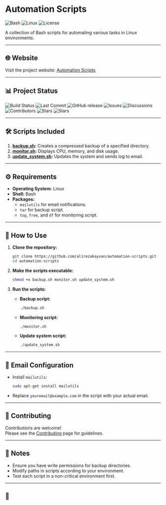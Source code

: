# Automation Scripts
![Bash](https://img.shields.io/badge/Bash-5.0-blue)
![Linux](https://img.shields.io/badge/Linux-Ubuntu-success)
![License](https://img.shields.io/badge/License-MIT-green)

A collection of Bash scripts for automating various tasks in Linux environments.

---

## 🌐 Website
Visit the project website: [Automation Scripts](https://alirezakayvan.github.io/Automation-scripts/)

---

## 📊 Project Status
![Build Status](https://github.com/alirezakayvan/Automation-scripts/actions/workflows/run-scripts.yml/badge.svg)
![Last Commit](https://img.shields.io/github/last-commit/alirezakayvan/Automation-scripts)
![GitHub release](https://img.shields.io/github/v/release/alirezakayvan/Automation-scripts)
![Issues](https://img.shields.io/github/issues/alirezakayvan/Automation-scripts)
![Discussions](https://img.shields.io/badge/Discussions-open-blue)
![Contributors](https://img.shields.io/github/contributors/alirezakayvan/Automation-scripts)
![Stars](https://img.shields.io/github/stars/alirezakayvan/Automation-scripts?style=social)
![Stars](https://img.shields.io/github/stars/alirezakayvan/Automation-scripts?style=social)

---

## 🛠 Scripts Included
1. **[backup.sh](./backup.sh):** Creates a compressed backup of a specified directory.
2. **[monitor.sh](./monitor.sh):** Displays CPU, memory, and disk usage.
3. **[update_system.sh](./update_system.sh):** Updates the system and sends log to email.

---

## ⚙️ Requirements
- **Operating System:** Linux  
- **Shell:** Bash  
- **Packages:**
   - `mailutils` for email notifications.  
   - `tar` for backup script.  
   - `top`, `free`, and `df` for monitoring script.  

---

## 🚀 How to Use
1. **Clone the repository:**
   ```bash
   git clone https://github.com/alirezakayvan/automation-scripts.git
   cd automation-scripts
   ```

2. **Make the scripts executable:**
   ```bash
   chmod +x backup.sh monitor.sh update_system.sh
   ```

3. **Run the scripts:**
   - **Backup script:**
     ```bash
     ./backup.sh
     ```
   - **Monitoring script:**
     ```bash
     ./monitor.sh
     ```
   - **Update system script:**
     ```bash
     ./update_system.sh
     ```

---

## 📧 Email Configuration
- Install `mailutils`:
  ```bash
  sudo apt-get install mailutils
  ```
- Replace `youremail@example.com` in the script with your actual email.

---

## 🤝 Contributing
Contributions are welcome!  
Please see the [Contributing](https://github.com/alirezakayvan/Automation-scripts/wiki/Contributing) page for guidelines.

---

## 📝 Notes
- Ensure you have write permissions for backup directories.
- Modify paths in scripts according to your environment.
- Test each script in a non-critical environment first.


---

## 📄
